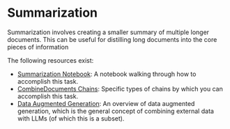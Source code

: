 # Summarization

Summarization involves creating a smaller summary of multiple longer documents.
This can be useful for distilling long documents into the core pieces of information

The following resources exist:
- [Summarization Notebook](/modules/chains/combine_docs_examples/summarize.ipynb): A notebook walking through how to accomplish this task.
- [CombineDocuments Chains](/modules/chains/combine_docs.md): Specific types of chains by which you can accomplish this task.
- [Data Augmented Generation](combine_docs.md): An overview of data augmented generation, which is the general concept of combining external data with LLMs (of which this is a subset).
